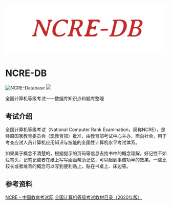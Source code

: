 <p align="center">
  <a href="https://github.com/dong-sir/NCRE-DB">
    <img src="images/logo.webp">
  </a>
</p>


# NCRE-DB

![NCRE-Database](https://img.shields.io/badge/NCRE--DATABASE-3-ff69b4) ![](https://img.shields.io/badge/NCRE--DATABASE-4-orange)

全国计算机等级考试——数据库知识点和题库整理



## 考试介绍

全国计算机等级考试（National Computer Rank Examination，简称NCRE），是经原国家教育委员会（现教育部）批准，由教育部考试中心主办，面向社会，用于考查应试人员计算机应用知识与技能的全国性计算机水平考试体系。

如果属于概念不清楚的，根据提示的页码等信息去找书中的概念理解。好记性不如烂笔头，记笔记或者在纸上写写画画帮助记忆，可以起到事倍功半的效果。一些比较长或者难背的概念可以写到便利贴上，贴在书桌上、床边等。





## 参考资料

[NCRE - 中国教育考试网](http://ncre.neea.edu.cn)
[全国计算机等级考试教材目录（2020年版）](http://ncre.neea.edu.cn/html1/report/19124/257-1.htm)
